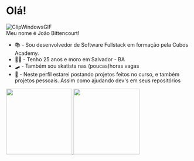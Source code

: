 <h1>Olá!</h1>

![ClipWindowsGIF](https://user-images.githubusercontent.com/99763243/170712683-82a5e519-d5b9-4b41-8d8e-1d68cd6287bb.gif)
<br>
Meu nome é João Bittencourt!

- 📚 - Sou desenvolvedor de Software Fullstack em formação pela Cubos Academy.
- 🧑‍💻 - Tenho 25 anos e moro em Salvador - BA
- 🛹 - Também sou skatista nas (poucas)horas vagas
- 💾 - Neste perfil estarei postando projetos feitos no curso, e também projetos pessoais. Assim como ajudando dev's em seus repositórios

<div>
  <a href="https://github.com/Joaob1">
   <img height="180em" src="https://github-readme-stats.vercel.app/api?username=joaob1&show_icons=true&theme=gruvbox&include_all_commits=true&count_private=true"/>
    <img height="180em" src="https://github-readme-stats.vercel.app/api/top-langs/?username=joaob1&theme=gruvbox"/>

